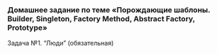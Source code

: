 ### Домашнее задание по теме «Порождающие шаблоны. Builder, Singleton, Factory Method, Abstract Factory, Prototype»
Задача №1. “Люди” (обязательная)
